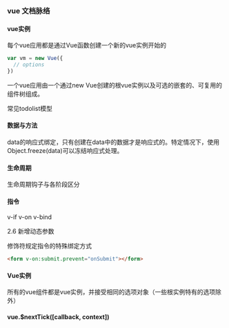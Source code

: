 ### vue 文档脉络

#### vue实例
每个vue应用都是通过Vue函数创建一个新的vue实例开始的

```javascript
var vm = new Vue({
  // options
})
```

一个vue应用由一个通过new Vue创建的根vue实例以及可选的嵌套的、可复用的组件树组成。

常见todolist模型

#### 数据与方法

data的响应式绑定，只有创建在data中的数据才是响应式的。特定情况下，使用Object.freeze(data)可以冻结响应式处理。

#### 生命周期

生命周期钩子与各阶段区分

#### 指令

v-if v-on v-bind

2.6 新增动态参数

修饰符规定指令的特殊绑定方式

```html
<form v-on:submit.prevent="onSubmit"></form>
```

#### Vue实例

所有的vue组件都是vue实例，并接受相同的选项对象（一些根实例特有的选项除外）

#### vue.$nextTick([callback, context])

